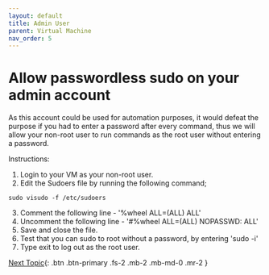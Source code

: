 ```yaml
---
layout: default
title: Admin User
parent: Virtual Machine
nav_order: 5
---
```


# Allow passwordless sudo on your admin account

As this account could be used for automation purposes, it would defeat the purpose if you had to enter a password after every command, thus we will allow your non-root user to run commands as the root user without entering a password.

Instructions:
 1. Login to your VM as your non-root user.
 2. Edit the Sudoers file by running the following command;
 ```
sudo visudo -f /etc/sudoers
```
 3. Comment the following line - '%wheel ALL=(ALL)  ALL'
 4. Uncomment the following line - '#%wheel ALL=(ALL)  NOPASSWD: ALL'
 5. Save and close the file.
 6. Test that you can sudo to root without a password, by entering 'sudo -i'
 7. Type exit to log out as the root user.
 
 [Next Topic](./vm_as_service.md){: .btn .btn-primary .fs-2 .mb-2 .mb-md-0 .mr-2 }
